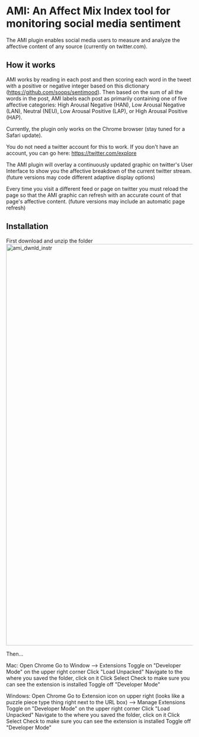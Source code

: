 AMI: An Affect Mix Index tool for monitoring social media sentiment
===========
The AMI plugin enables social media users to measure and analyze the affective content of any source (currently on twitter.com).

How it works
------------
AMI works by reading in each post and then scoring each word in the tweet with a positive or negative integer based on this dictionary (https://github.com/soops/sentimood). Then based on the sum of all the words in the post, AMI labels each post as primarily containing one of five affective categories: High Arousal Negative (HAN), Low Arousal Negative (LAN), Neutral (NEU), Low Arousal Positive (LAP), or High Arousal Positive (HAP).

Currently, the plugin only works on the Chrome browser (stay tuned for a Safari update).

You do not need a twitter account for this to work.
If you don't have an account, you can go here: https://twitter.com/explore

The AMI plugin will overlay a continuously updated graphic on twitter's User Interface to show you the affective breakdown of the current twitter stream. (future versions may code different adaptive display options)

Every time you visit a different feed or page on twitter you must reload the page so that the AMI graphic can refresh with an accurate count of that page's affective content. (future versions may include an automatic page refresh)

Installation
------------
First download and unzip the folder
<img width="1080" alt="ami_dwnld_instr" src="https://user-images.githubusercontent.com/1163119/189460856-3e9f0923-c62c-4c38-bbde-3e7da87ba390.png">

Then...

Mac:
Open Chrome
Go to Window --> Extensions
Toggle on "Developer Mode" on the upper right corner
Click "Load Unpacked"
Navigate to the where you saved the folder, click on it
Click Select
Check to make sure you can see the extension is installed
Toggle off "Developer Mode"

Windows:
Open Chrome
Go to Extension icon on upper right (looks like a puzzle piece type thing right next to the URL box) —> Manage Extensions
Toggle on "Developer Mode" on the upper right corner
Click "Load Unpacked"
Navigate to the where you saved the folder, click on it
Click Select
Check to make sure you can see the extension is installed
Toggle off "Developer Mode"
